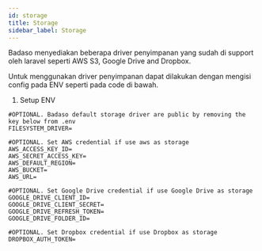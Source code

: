 ```yaml
---
id: storage
title: Storage
sidebar_label: Storage
---
```


Badaso menyediakan beberapa driver penyimpanan yang sudah di support oleh laravel seperti AWS S3, Google Drive and Dropbox. 

Untuk menggunakan driver penyimpanan dapat dilakukan dengan mengisi config pada ENV seperti pada code di bawah.

1. Setup ENV
```
#OPTIONAL. Badaso default storage driver are public by removing the key below from .env
FILESYSTEM_DRIVER=

#OPTIONAL. Set AWS credential if use aws as storage
AWS_ACCESS_KEY_ID=
AWS_SECRET_ACCESS_KEY=
AWS_DEFAULT_REGION=
AWS_BUCKET=
AWS_URL=

#OPTIONAL. Set Google Drive credential if use Google Drive as storage
GOOGLE_DRIVE_CLIENT_ID=
GOOGLE_DRIVE_CLIENT_SECRET=
GOOGLE_DRIVE_REFRESH_TOKEN=
GOOGLE_DRIVE_FOLDER_ID=

#OPTIONAL. Set Dropbox credential if use Dropbox as storage
DROPBOX_AUTH_TOKEN=

```
